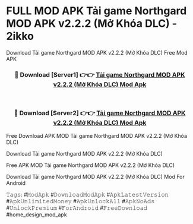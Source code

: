 # FULL MOD APK Tải game Northgard MOD APK v2.2.2 (Mở Khóa DLC) - 2ikko
Download Tải game Northgard MOD APK v2.2.2 (Mở Khóa DLC) Free Mod APK

<div align="center">
<h3>🔴 Download [Server1] 👉👉 <a href="https://apk-comot.site?title=Tải_game_Northgard_MOD_APK_v2.2.2_(Mở_Khóa_DLC)">Tải game Northgard MOD APK v2.2.2 (Mở Khóa DLC) Mod Apk</a></h3><br>

<h3>🔴 Download [Server2] 👉👉 <a href="https://apk-comot.site?title=Tải_game_Northgard_MOD_APK_v2.2.2_(Mở_Khóa_DLC)">Tải game Northgard MOD APK v2.2.2 (Mở Khóa DLC) Mod Apk</a></h3>
</div>


Free Download APK MOD Tải game Northgard MOD APK v2.2.2 (Mở Khóa DLC)

Download Tải game Northgard MOD APK v2.2.2 (Mở Khóa DLC) 

Free APK MOD Tải game Northgard MOD APK v2.2.2 (Mở Khóa DLC) 

Download Tải game Northgard MOD APK v2.2.2 (Mở Khóa DLC) Mod For Android

𝚃𝚊𝚐𝚜: #𝙼𝚘𝚍𝙰𝚙𝚔 #𝙳𝚘𝚠𝚗𝚕𝚘𝚊𝚍𝙼𝚘𝚍𝙰𝚙𝚔 #𝙰𝚙𝚔𝙻𝚊𝚝𝚎𝚜𝚝𝚅𝚎𝚛𝚜𝚒𝚘𝚗 #𝙰𝚙𝚔𝚄𝚗𝚕𝚒𝚖𝚒𝚝𝚎𝚍𝙼𝚘𝚗𝚎𝚢 #𝙰𝚙𝚔𝚄𝚗𝚕𝚘𝚌𝚔𝙰𝚕𝚕 #𝙰𝚙𝚔𝙽𝚘𝙰𝚍𝚜 #𝚄𝚗𝚕𝚘𝚌𝚔𝙿𝚛𝚎𝚖𝚒𝚞𝚖 #𝙵𝚘𝚛𝙰𝚗𝚍𝚛𝚘𝚒𝚍 #𝙵𝚛𝚎𝚎𝙳𝚘𝚠𝚗𝚕𝚘𝚊𝚍 #home_design_mod_apk